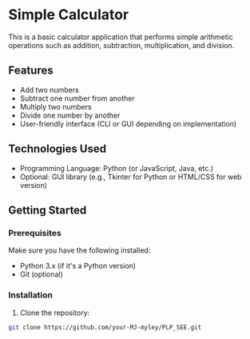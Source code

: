 # Simple Calculator

This is a basic calculator application that performs simple arithmetic operations such as addition, subtraction, multiplication, and division.

## Features

- Add two numbers
- Subtract one number from another
- Multiply two numbers
- Divide one number by another
- User-friendly interface (CLI or GUI depending on implementation)

## Technologies Used

- Programming Language: Python (or JavaScript, Java, etc.)
- Optional: GUI library (e.g., Tkinter for Python or HTML/CSS for web version)

## Getting Started

### Prerequisites

Make sure you have the following installed:

- Python 3.x (if it's a Python version)
- Git (optional)

### Installation

1. Clone the repository:

```bash
git clone https://github.com/your-MJ-myley/PLP_SEE.git
